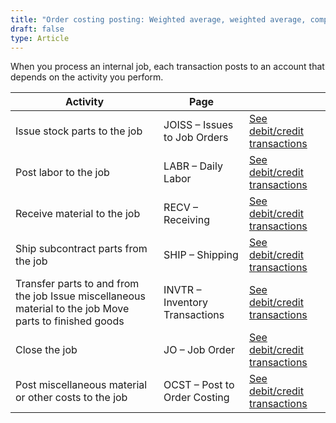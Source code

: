 ```yaml
---
title: "Order costing posting: Weighted average, weighted average, component or Internal job for stock"
draft: false
type: Article
---
```


When you process an internal job, each transaction posts to an account that depends on the activity you perform.

| Activity                                                                                                | Page                           |                                                                                                             |
|---------------------------------------------------------------------------------------------------------|--------------------------------|-------------------------------------------------------------------------------------------------------------|
| Issue stock parts to the job                                                                            | JOISS – Issues to Job Orders   | [See debit/credit transactions](joiss-weighted-average-weighted-average-component-internal-job-for-stock.md) |
| Post labor to the job                                                                                   | LABR – Daily Labor             | [See debit/credit transactions](labr-weighted-average-weighted-average-component-internal-job-for-stock.md)  |
| Receive material to the job                                                                             | RECV – Receiving               | [See debit/credit transactions](recv-weighted-average-weighted-average-component-internal-job-for-stock.md)  |
| Ship subcontract parts from the job                                                                     | SHIP – Shipping                | [See debit/credit transactions](ship-weighted-average-weighted-average-component-internal-job-for-stock.md)  |
| Transfer parts to and from the job Issue miscellaneous material to the job Move parts to finished goods | INVTR – Inventory Transactions | [See debit/credit transactions](invtr-weighted-average-weighted-average-component-internal-job-for-stock.md) |
| Close the job                                                                                           | JO – Job Order                 | [See debit/credit transactions](jocs-weighted-average-weighted-average-component-internal-job-for-stock.md)  |
| Post miscellaneous material or  other costs to the job                                                  | OCST – Post to Order Costing   | [See debit/credit transactions](ocst-weighted-average-weighted-average-component-internal-job-for-stock.md)  |